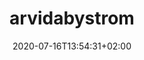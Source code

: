 ---
title: "arvidabystrom"
date: 2020-07-16T13:54:31+02:00
authors: ["Arvida Byström"]
year: 2020
aspect: "understanding-the-digital-human"
link: "https://www.instagram.com/arvidabystrom/"
medium: "project"
notReferenced: true
---
